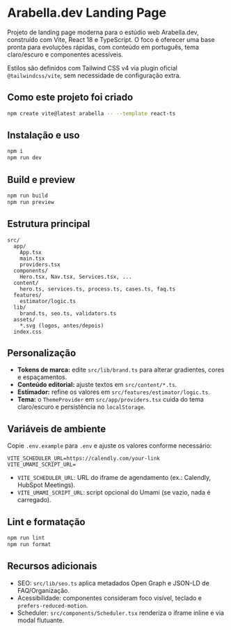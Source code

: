 # Arabella.dev Landing Page

Projeto de landing page moderna para o estúdio web Arabella.dev, construído com Vite, React 18 e TypeScript. O foco é oferecer uma base pronta para evoluções rápidas, com conteúdo em português, tema claro/escuro e componentes acessíveis.

Estilos são definidos com Tailwind CSS v4 via plugin oficial `@tailwindcss/vite`, sem necessidade de configuração extra.

## Como este projeto foi criado

```bash
npm create vite@latest arabella -- --template react-ts
```

## Instalação e uso

```bash
npm i
npm run dev
```

## Build e preview

```bash
npm run build
npm run preview
```

## Estrutura principal

```
src/
  app/
    App.tsx
    main.tsx
    providers.tsx
  components/
    Hero.tsx, Nav.tsx, Services.tsx, ...
  content/
    hero.ts, services.ts, process.ts, cases.ts, faq.ts
  features/
    estimator/logic.ts
  lib/
    brand.ts, seo.ts, validators.ts
  assets/
    *.svg (logos, antes/depois)
  index.css
```

## Personalização

- **Tokens de marca:** edite `src/lib/brand.ts` para alterar gradientes, cores e espaçamentos.
- **Conteúdo editorial:** ajuste textos em `src/content/*.ts`.
- **Estimador:** refine os valores em `src/features/estimator/logic.ts`.
- **Tema:** o `ThemeProvider` em `src/app/providers.tsx` cuida do tema claro/escuro e persistência no `localStorage`.

## Variáveis de ambiente

Copie `.env.example` para `.env` e ajuste os valores conforme necessário:

```
VITE_SCHEDULER_URL=https://calendly.com/your-link
VITE_UMAMI_SCRIPT_URL=
```

- `VITE_SCHEDULER_URL`: URL do iframe de agendamento (ex.: Calendly, HubSpot Meetings).
- `VITE_UMAMI_SCRIPT_URL`: script opcional do Umami (se vazio, nada é carregado).

## Lint e formatação

```bash
npm run lint
npm run format
```

## Recursos adicionais

- SEO: `src/lib/seo.ts` aplica metadados Open Graph e JSON-LD de FAQ/Organização.
- Acessibilidade: componentes consideram foco visível, teclado e `prefers-reduced-motion`.
- Scheduler: `src/components/Scheduler.tsx` renderiza o iframe inline e via modal flutuante.
